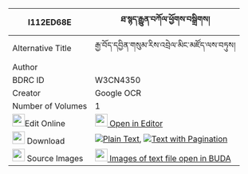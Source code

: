 |I112ED68E|ཐ་སྙད་རྒྱུན་བཀོལ་ཕྱོགས་བསྒྲིགས། 
| --- | --- 
|Alternative Title |རྒྱ་བོད་དབྱིན་གསུམ་རིས་འབྲེལ་མིང་མཛོད་ལས་བཏུས།
|Author | 
|BDRC ID | W3CN4350
|Creator | Google OCR
|Number of Volumes| 1
|<img width="25" src="https://img.icons8.com/color/25/000000/edit-property.png">Edit Online| [<img width="25" src="https://avatars.githubusercontent.com/u/45091458?s=200&v=4"> Open in Editor](http://editor.openpecha.org/I112ED68E)
|<img width="25" src="https://img.icons8.com/fluent/48/000000/download-2.png"/>  Download | [![](https://img.icons8.com/color/20/000000/txt.png)Plain Text](https://github.com/Openpecha/I112ED68E/releases/download/v2/tanye_gyun_kol_chok_drik_plain_I112ED68E.zip), [![](https://img.icons8.com/color/20/000000/txt.png)Text with Pagination](https://github.com/Openpecha/I112ED68E/releases/download/v2/tanye_gyun_kol_chok_drik_pages_I112ED68E.zip)
|<img width="25" src="https://img.icons8.com/plasticine/100/000000/pictures-folder.png"/>  Source Images | [<img width="25" src="https://library.bdrc.io/icons/BUDA-small.svg"> Images of text file open in BUDA](https://library.bdrc.io/show/bdr:W3CN4350)